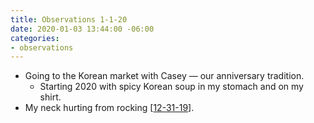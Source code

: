 ```yaml
---
title: Observations 1-1-20
date: 2020-01-03 13:44:00 -06:00
categories:
- observations
---
```


- Going to the Korean market with Casey — our anniversary tradition.
	- Starting 2020 with spicy Korean soup in my stomach and on my shirt.
- My neck hurting from rocking [[12-31-19](https://spencertweedy.com/observations/123119.html)].